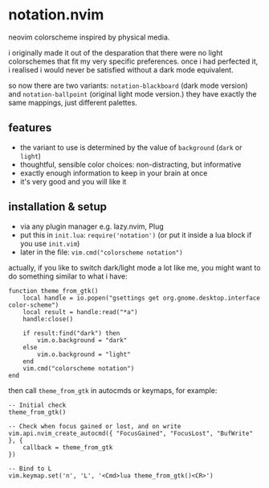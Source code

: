 # notation.nvim

neovim colorscheme inspired by physical media.

i originally made it out of the desparation that there were no light colorschemes that fit my very specific preferences. once i had perfected it, i realised i would never be satisfied without a dark mode equivalent.

so now there are two variants: `notation-blackboard` (dark mode version) and `notation-ballpoint` (original light mode version.) they have exactly the same mappings, just different palettes.

## features
- the variant to use is determined by the value of `background` (`dark` or `light`)
- thoughtful, sensible color choices: non-distracting, but informative
- exactly enough information to keep in your brain at once
- it's very good and you will like it

## installation & setup
- via any plugin manager e.g. lazy.nvim, Plug
- put this in `init.lua`: `require('notation')` (or put it inside a lua block if you use `init.vim`)
- later in the file: `vim.cmd("colorscheme notation")`

actually, if you like to switch dark/light mode a lot like me, you might want to do something similar to what i have:

```
function theme_from_gtk()
	local handle = io.popen("gsettings get org.gnome.desktop.interface color-scheme")
	local result = handle:read("*a")
	handle:close()

	if result:find("dark") then
		vim.o.background = "dark"
	else
		vim.o.background = "light"
	end
	vim.cmd("colorscheme notation")
end
```

then call `theme_from_gtk` in autocmds or keymaps, for example:

```
-- Initial check
theme_from_gtk()

-- Check when focus gained or lost, and on write
vim.api.nvim_create_autocmd({ "FocusGained", "FocusLost", "BufWrite" }, {
	callback = theme_from_gtk
})

-- Bind to L
vim.keymap.set('n', 'L', '<Cmd>lua theme_from_gtk()<CR>')
```
